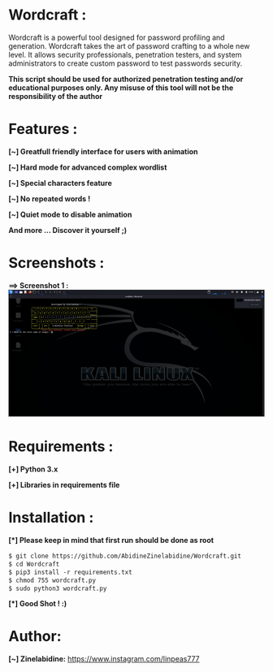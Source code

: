 # Wordcraft :
Wordcraft is a powerful tool designed for password profiling and generation. Wordcraft takes the art of password crafting to a whole new level. It allows security professionals, penetration testers, and system administrators to create custom password to test passwords security.

**This script should be used for authorized penetration testing and/or educational purposes only. Any misuse of this tool will not be the responsibility of the author** 

# Features :
**[~] Greatfull friendly interface for users with animation**

**[~] Hard mode for advanced complex wordlist**

**[~] Special characters feature**

**[~] No repeated words !**

**[~] Quiet mode to disable animation**

**And more ... Discover it yourself ;)**


# Screenshots :
**==> Screenshot 1 :**
![screenshot 1](https://github.com/AbidineZinelabidine/Wordcraft/blob/main/images/wordcraft_screenshot.png)


# Requirements :
**[+] Python 3.x**

**[+] Libraries in requirements file**

# Installation :
**[*] Please keep in mind that first run should be done as root**
```
$ git clone https://github.com/AbidineZinelabidine/Wordcraft.git
$ cd Wordcraft
$ pip3 install -r requirements.txt
$ chmod 755 wordcraft.py
$ sudo python3 wordcraft.py
```
**[*] Good Shot ! :)**

# Author:
**[~] Zinelabidine:**
https://www.instagram.com/linpeas777

